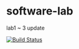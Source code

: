 # software-lab
lab1 ~ 3
update

[![Build Status](https://travis-ci.org/chris12399/software-lab.svg?branch=master)](https://travis-ci.org/chris12399/software-lab)
